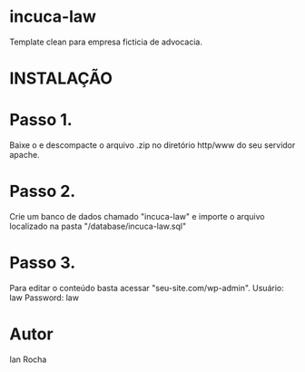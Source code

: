 # incuca-law

Template clean para empresa ficticia de advocacia.


# INSTALAÇÃO

# Passo 1.
Baixe o e descompacte o arquivo .zip no diretório http/www do seu servidor apache.

# Passo 2.
Crie um banco de dados chamado "incuca-law" e importe o arquivo localizado na pasta "/database/incuca-law.sql"

# Passo 3.
Para editar o conteúdo basta acessar "seu-site.com/wp-admin".
Usuário: law
Password: law

# Autor
Ian Rocha
   
 
